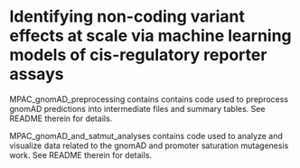 # Identifying non-coding variant effects at scale via machine learning models of cis-regulatory reporter assays

MPAC_gnomAD_preprocessing contains contains code used to preprocess gnomAD predictions into intermediate files and summary tables. See README therein for details.

MPAC_gnomAD_and_satmut_analyses contains code used to analyze and visualize data related to the gnomAD and promoter saturation mutagenesis work. See README therein for details.
